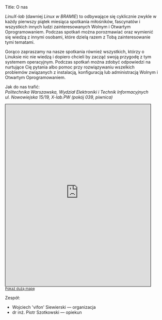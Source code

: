 Title: O nas

*LinuX-lab* (dawniej *Linux w BRAMIE*) to odbywające się cyklicznie zwykle w każdy pierwszy piątek miesiąca spotkania miłośników, fascynatów i wszystkich innych ludzi zainteresowanych Wolnym i Otwartym Oprogramowaniem. Podczas spotkań można porozmawiać oraz wymienić się wiedzą z innymi osobami, które dzielą razem z Tobą zainteresowanie tymi tematami.

Gorąco zapraszamy na nasze spotkania również wszystkich, którzy o Linuksie nic nie wiedzą i dopiero chcieli by zacząć swoją przygodę z tym systemem operacyjnym. Podczas spotkań można zdobyć odpowiedzi na nurtujące Cię pytania albo pomoc przy rozwiązywaniu wszelkich problemów związanych z instalacją, konfiguracją lub administracją Wolnym i Otwartym Oprogramowaniem.

Jak do nas trafić:  
*Politechnika Warszawska, Wydział Elektroniki i Technik Informacyjnych  
ul. Nowowiejska 15/19, X-lab.PW (pokój 039, piwnica)*
<iframe width="95%" height="600" frameborder="0" scrolling="no" marginheight="0" marginwidth="0" src="https://www.openstreetmap.org/export/embed.html?bbox=21.00456118583679%2C52.21652758228905%2C21.019002199172974%2C52.22142444587129&amp;layer=transportmap&amp;marker=52.218976081569984%2C21.011781692504883" style="border: 1px solid black"></iframe><br/><small><a href="https://www.openstreetmap.org/?mlat=52.21898&amp;mlon=21.01178#map=17/52.21898/21.01178&amp;layers=T">Pokaż dużą mapę</a></small>

Zespół:

- Wojciech 'vifon' Siewierski — organizacja
- dr inż. Piotr Szotkowski — opiekun
